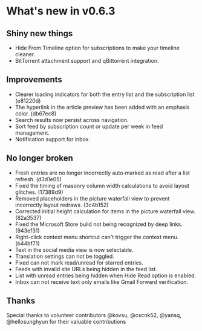 # What's new in v0.6.3

## Shiny new things

- Hide From Timeline option for subscriptions to make your timeline cleaner.
- BitTorrent attachment support and qBittorrent integration.

## Improvements

- Clearer loading indicators for both the entry list and the subscription list (e81220d)
- The hyperlink in the article preview has been added with an emphasis color. (db67ec8)
- Search results now persist across navigation.
- Sort feed by subscription count or update per week in feed management.
- Notification support for inbox.

## No longer broken

- Fresh entries are no longer incorrectly auto‑marked as read after a list refresh. (d3d1e05)
- Fixed the timing of masonry column width calculations to avoid layout glitches. (17389d9)
- Removed placeholders in the picture waterfall view to prevent incorrectly layout redraws. (3c4b152)
- Corrected initial height calculation for items in the picture waterfall view. (82a3537)
- Fixed the Microsoft Store build not being recognized by deep links. (943ef31)
- Right-click context menu shortcut can't trigger the context menu. (b44bf71)
- Text in the social media view is now selectable.
- Translation settings can not be toggled.
- Fixed can not mark read/unread for starred entries.
- Feeds with invalid site URLs being hidden in the feed list.
- List with unread entries being hidden when Hide Read option is enabled.
- Inbox can not receive text only emails like Gmail Forward verification.

## Thanks

Special thanks to volunteer contributors @kovsu, @cscnk52, @yansq, @hellosunghyun for their valuable contributions
